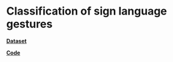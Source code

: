 # Classification of sign language gestures




**[Dataset](https://www.microsoft.com/en-us/research/project/asl-citizen/)**

**[Code](Sign_Language_Recognition.ipynb)**
